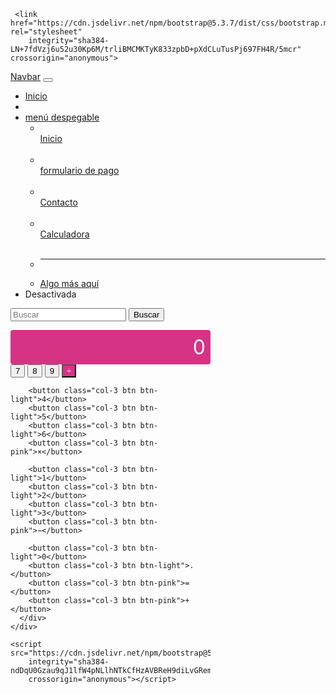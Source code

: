 <!DOCTYPE html>
<html lang="en">
<head>
    <meta charset="UTF-8">
    <meta name="viewport" content="width=device-width, initial-scale=1.0">
    <title>Document</title>

     <link href="https://cdn.jsdelivr.net/npm/bootstrap@5.3.7/dist/css/bootstrap.min.css" rel="stylesheet"
        integrity="sha384-LN+7fdVzj6u52u30Kp6M/trliBMCMKTyK833zpbD+pXdCLuTusPj697FH4R/5mcr" crossorigin="anonymous">

</head>
<body>
    <div class="container-fluid">
         <nav class="navbar navbar-expand-lg  navbar-dark bg-info">
  <div class="container-fluid">
    <a class="navbar-toggler" href="#">Navbar</a>
    <button class="navbar-toggler" type="button" data-bs-toggle="collapse" data-bs-target="#navbarSupportedContent" aria-controls="navbarSupportedContent" aria-expanded="false" aria-label="Toggle navigation">
      <span class="navbar-toggler-icon"></span>
    </button>
    <div class="collapse navbar-collapse" id="navbarSupportedContent">
      <ul class="navbar-nav me-auto mb-2 mb-lg-0">
        <li class="nav-item">
          <a class="nav-link active " aria-current="page" href="#">Inicio</a>
        </li>
        <li class="nav-item">
          <a class="nav-link" href="#"></a>
        </li>
        <li class="nav-item dropdown">
          <a class="nav-link dropdown-toggle" href="#" role="button" data-bs-toggle="dropdown" aria-expanded="false">
            menú despegable
          </a>
          <ul class="dropdown-menu">
            <li><a class="dropdown-item" href="#"></a></li> <a href="index.html">Inicio</a><br><br>
            <li><a class="dropdown-item" href="#"> </a></li> <a href="Formulario.html">formulario de pago</a><br><br>
             <li><a class="dropdown-item" href="#"> </a></li> <a href="Contacto.html">Contacto</a><br><br>
              <li><a class="dropdown-item" href="#"> </a></li> <a href="Calculadora.html">Calculadora</a><br><br>
            <li><hr class="dropdown-divider"></li>
            <li><a class="dropdown-item" href="#">Algo más aquí</a></li>
          </ul>
        </li>
        <li class="nav-item">
          <a class="nav-link disabled" aria-disabled="true">Desactivada</a>
        </li>
      </ul>
      <form class="d-flex" role="Buscar">
        <input class="form-control me-2" type="Buscar" placeholder="Buscar" aria-label="Buscar"/>
        <button class="btn btn-outline-success" type="submit">Buscar</button>
      </form>
    </div>
  </div>
</nav>
<!DOCTYPE html>
<html lang="es">
<head>
  <meta charset="UTF-8" />
  <meta name="viewport" content="width=device-width, initial-scale=1.0"/>
  <title>Calculadora Rosa</title>
  <link href="https://cdn.jsdelivr.net/npm/bootstrap@5.3.0/dist/css/bootstrap.min.css" rel="stylesheet">
  <style>
    :root {
      --bs-pink: #d63384; 
    }
    .btn-pink {
      background-color: var(--bs-pink);
      color: #fff;
    }
    .btn-pink:hover {
      background-color: darken(var(--bs-pink), 10%);
    }
    .display {
      background-color: var(--bs-pink);
      color: #fff;
      font-size: 2rem;
      text-align: right;
      padding: 0.5rem;
      border-radius: 0.25rem;
    }
  </style>
</head>
<body class="bg-light">
  <div class="container py-5">
    <div class="mx-auto" style="max-width: 320px;">
      <div id="display" class="display mb-3">0</div>
      <div class="row g-2">
        <!-- Botones -->
        <button class="col-3 btn btn-light">7</button>
        <button class="col-3 btn btn-light">8</button>
        <button class="col-3 btn btn-light">9</button>
        <button class="col-3 btn btn-pink">÷</button>

        <button class="col-3 btn btn-light">4</button>
        <button class="col-3 btn btn-light">5</button>
        <button class="col-3 btn btn-light">6</button>
        <button class="col-3 btn btn-pink">×</button>

        <button class="col-3 btn btn-light">1</button>
        <button class="col-3 btn btn-light">2</button>
        <button class="col-3 btn btn-light">3</button>
        <button class="col-3 btn btn-pink">−</button>

        <button class="col-3 btn btn-light">0</button>
        <button class="col-3 btn btn-light">.</button>
        <button class="col-3 btn btn-pink">=</button>
        <button class="col-3 btn btn-pink">+</button>
      </div>
    </div>
  </div>


  <script>
    const display = document.getElementById('display');
    let current = '';
    let operator = '';
    let previous = '';
    
    document.querySelectorAll('.btn').forEach(btn => {
      btn.addEventListener('click', () => {
        const val = btn.textContent;
        if ('0123456789.'.includes(val)) {
          current = current === '0' ? val : current + val;
          display.textContent = current;
        } else if ('÷×−+'.includes(val)) {
          operator = val;
          previous = current;
          current = '';
        } else if (val === '=') {
          const a = parseFloat(previous);
          const b = parseFloat(current);
          let result;
          switch(operator) {
            case '+': result = a + b; break;
            case '−': result = a - b; break;
            case '×': result = a * b; break;
            case '÷': result = a / b; break;
            default: return;
          }
          display.textContent = result;
          current = result;
          operator = '';
        }
      });
    });
  </script>
</body>
</html>


    <script src="https://cdn.jsdelivr.net/npm/bootstrap@5.3.7/dist/js/bootstrap.bundle.min.js"
        integrity="sha384-ndDqU0Gzau9qJ1lfW4pNLlhNTkCfHzAVBReH9diLvGRem5+R9g2FzA8ZGN954O5Q"
        crossorigin="anonymous"></script>

    
</body>
</html>